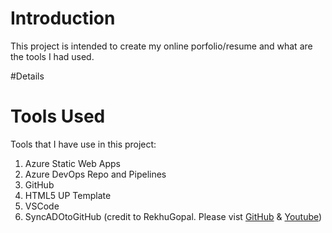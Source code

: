 # Introduction 
This project is intended to create my online porfolio/resume and what are the tools I had used.

#Details

# Tools Used
Tools that I have use in this project:
1.	Azure Static Web Apps
2.  Azure DevOps Repo and Pipelines
3.  GitHub
4.	HTML5 UP Template
5.	VSCode
6.  SyncADOtoGitHub (credit to RekhuGopal. Please vist [GitHub](https://github.com/RekhuGopal/SyncADOtoGitHub) & [Youtube](https://www.youtube.com/watch?v=G1nKqb8be-A&t=1434s))